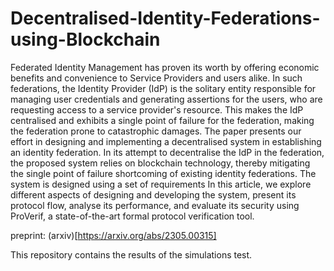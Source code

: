 # Decentralised-Identity-Federations-using-Blockchain

Federated Identity Management has proven its worth by offering economic benefits and convenience to Service Providers and users alike. In such federations, the Identity Provider (IdP) is the solitary entity responsible for managing user credentials and generating assertions for the users, who are requesting access to a service provider's resource. This makes the IdP centralised and exhibits a single point of failure for the federation, making the federation prone to catastrophic damages. The paper presents our effort in designing and implementing a decentralised system in establishing an identity federation. In its attempt to decentralise the IdP in the federation, the proposed system relies on blockchain technology, thereby mitigating the single point of failure shortcoming of existing identity federations. The system is designed using a set of requirements In this article, we explore different aspects of designing and developing the system, present its protocol flow, analyse its performance, and evaluate its security using ProVerif, a state-of-the-art formal protocol verification tool.

preprint: (arxiv)[https://arxiv.org/abs/2305.00315]

This repository contains the results of the simulations test.
